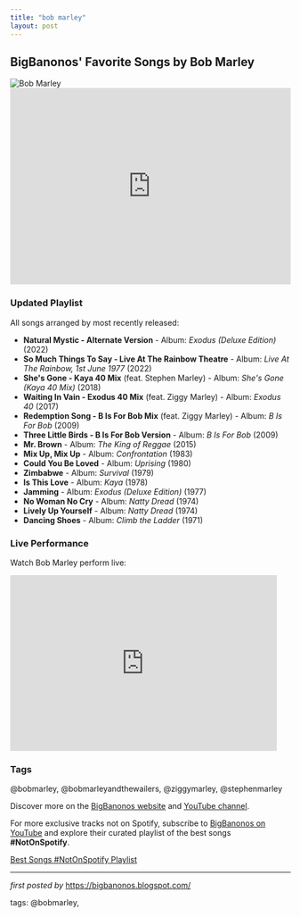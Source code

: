 ```yaml
---
title: "bob marley"
layout: post
---
```

<h2>BigBanonos' Favorite Songs by Bob Marley</h2> <div> <img src="https://cdn.britannica.com/73/101873-050-D341E939/Bob-Marley-1978.jpg" alt="Bob Marley">
</div> <div> <iframe src="https://open.spotify.com/embed/playlist/5s4ZG6cGprayNHlPwU2yOl?utm_source=generator" width="100%" height="352" frameBorder="0" allowfullscreen="" allow="autoplay; clipboard-write; encrypted-media; fullscreen; picture-in-picture" loading="lazy"></iframe>
</div> <h3>Updated Playlist</h3>
<p>All songs arranged by most recently released:</p> <ul> <li><strong>Natural Mystic - Alternate Version</strong> - Album: <em>Exodus (Deluxe Edition)</em> (2022)</li> <li><strong>So Much Things To Say - Live At The Rainbow Theatre</strong> - Album: <em>Live At The Rainbow, 1st June 1977</em> (2022)</li> <li><strong>She's Gone - Kaya 40 Mix</strong> (feat. Stephen Marley) - Album: <em>She's Gone (Kaya 40 Mix)</em> (2018)</li> <li><strong>Waiting In Vain - Exodus 40 Mix</strong> (feat. Ziggy Marley) - Album: <em>Exodus 40</em> (2017)</li> <li><strong>Redemption Song - B Is For Bob Mix</strong> (feat. Ziggy Marley) - Album: <em>B Is For Bob</em> (2009)</li> <li><strong>Three Little Birds - B Is For Bob Version</strong> - Album: <em>B Is For Bob</em> (2009)</li> <li><strong>Mr. Brown</strong> - Album: <em>The King of Reggae</em> (2015)</li> <li><strong>Mix Up, Mix Up</strong> - Album: <em>Confrontation</em> (1983)</li> <li><strong>Could You Be Loved</strong> - Album: <em>Uprising</em> (1980)</li> <li><strong>Zimbabwe</strong> - Album: <em>Survival</em> (1979)</li> <li><strong>Is This Love</strong> - Album: <em>Kaya</em> (1978)</li> <li><strong>Jamming</strong> - Album: <em>Exodus (Deluxe Edition)</em> (1977)</li> <li><strong>No Woman No Cry</strong> - Album: <em>Natty Dread</em> (1974)</li> <li><strong>Lively Up Yourself</strong> - Album: <em>Natty Dread</em> (1974)</li> <li><strong>Dancing Shoes</strong> - Album: <em>Climb the Ladder</em> (1971)</li>
</ul> <h3>Live Performance</h3>
<p>Watch Bob Marley perform live:</p>
<div> <iframe allowfullscreen="" frameborder="0" height="315" src="https://www.youtube.com/embed/Th2XiEN2Dcg?list=PLtuNtuTatqI2XJ2C1xAz_8dMBUrY86NM0" width="95%"></iframe>
</div> <h3>Tags</h3>
<p> @bobmarley, @bobmarleyandthewailers, @ziggymarley, @stephenmarley
</p> <p>Discover more on the <a href="https://bigbanonos.blogspot.com/" target="_blank">BigBanonos website</a> and <a href="https://www.youtube.com/@BigBanonos" target="_blank">YouTube channel</a>.</p>


<!--Subscribe and Playlist Links-->
<div>
    <p>For more exclusive tracks not on Spotify, subscribe to <a href="https://www.youtube.com/@BigBanonos" target="_blank">BigBanonos on YouTube</a> and explore their curated playlist of the best songs <strong>#NotOnSpotify</strong>.</p>
    <p><a href="https://www.youtube.com/playlist?list=PLtuNtuTatqI0kFahUCbtbfenC_ET5O_tr" target="_blank">Best Songs #NotOnSpotify Playlist<br /></a></p></div>

<hr />

<p><em>first posted by</em> <a href="https://bigbanonos.blogspot.com/" rel="noopener" target="_new">https://bigbanonos.blogspot.com/</a></p>

<p>tags: @bobmarley,</p>
